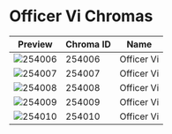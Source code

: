 # Officer Vi Chromas



| Preview | Chroma ID | Name |
|---------|-----------|------|
| ![254006](https://raw.communitydragon.org/latest/plugins/rcp-be-lol-game-data/global/default/v1/champion-chroma-images/254/254006.png) | 254006 | Officer Vi |
| ![254007](https://raw.communitydragon.org/latest/plugins/rcp-be-lol-game-data/global/default/v1/champion-chroma-images/254/254007.png) | 254007 | Officer Vi |
| ![254008](https://raw.communitydragon.org/latest/plugins/rcp-be-lol-game-data/global/default/v1/champion-chroma-images/254/254008.png) | 254008 | Officer Vi |
| ![254009](https://raw.communitydragon.org/latest/plugins/rcp-be-lol-game-data/global/default/v1/champion-chroma-images/254/254009.png) | 254009 | Officer Vi |
| ![254010](https://raw.communitydragon.org/latest/plugins/rcp-be-lol-game-data/global/default/v1/champion-chroma-images/254/254010.png) | 254010 | Officer Vi |
